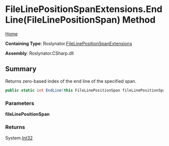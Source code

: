 # FileLinePositionSpanExtensions\.EndLine\(FileLinePositionSpan\) Method

[Home](../../../README.md)

**Containing Type**: Roslynator\.[FileLinePositionSpanExtensions](../README.md)

**Assembly**: Roslynator\.CSharp\.dll

## Summary

Returns zero\-based index of the end line of the specified span\.

```csharp
public static int EndLine(this FileLinePositionSpan fileLinePositionSpan)
```

### Parameters

**fileLinePositionSpan**

### Returns

System\.[Int32](https://docs.microsoft.com/en-us/dotnet/api/system.int32)

